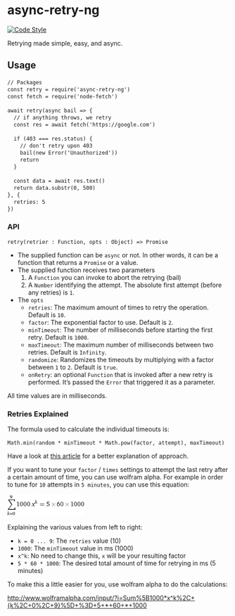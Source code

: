 async-retry-ng
==============

[![Code Style](https://badgen.net/badge/code%20style/airbnb/fd5c63)](https://github.com/airbnb/javascript)

Retrying made simple, easy, and async.

Usage
-----

    // Packages
    const retry = require('async-retry-ng')
    const fetch = require('node-fetch')

    await retry(async bail => {
      // if anything throws, we retry
      const res = await fetch('https://google.com')

      if (403 === res.status) {
        // don't retry upon 403
        bail(new Error('Unauthorized'))
        return
      }

      const data = await res.text()
      return data.substr(0, 500)
    }, {
      retries: 5
    })

### API

    retry(retrier : Function, opts : Object) => Promise

-   The supplied function can be `async` or not. In other words, it can be a function that returns a `Promise` or a value.
-   The supplied function receives two parameters
    1.  A `Function` you can invoke to abort the retrying (bail)
    2.  A `Number` identifying the attempt. The absolute first attempt (before any retries) is `1`.
-   The `opts`
    -   `retries`: The maximum amount of times to retry the operation. Default is `10`.
    -   `factor`: The exponential factor to use. Default is `2`.
    -   `minTimeout`: The number of milliseconds before starting the first retry. Default is `1000`.
    -   `maxTimeout`: The maximum number of milliseconds between two retries. Default is `Infinity`.
    -   `randomize`: Randomizes the timeouts by multiplying with a factor between `1` to `2`. Default is `true`.
    -   `onRetry`: an optional `Function` that is invoked after a new retry is performed. It’s passed the `Error` that triggered it as a parameter.

All time values are in milliseconds.

### Retries Explained

The formula used to calculate the individual timeouts is:

    Math.min(random * minTimeout * Math.pow(factor, attempt), maxTimeout)

Have a look at [this article](http://dthain.blogspot.com/2009/02/exponential-backoff-in-distributed.html) for a better explanation of approach.

If you want to tune your `factor` / `times` settings to attempt the last retry after a certain amount of time, you can use wolfram alpha. For example in order to tune for `10` attempts in `5 minutes`, you can use this equation:

![screenshot](https://github.com/OlliV/async-retry-ng/raw/master/equation.gif)

Explaining the various values from left to right:

-   `k = 0 ... 9`: The `retries` value (10)
-   `1000`: The `minTimeout` value in ms (1000)
-   `x^k`: No need to change this, `x` will be your resulting factor
-   `5 * 60 * 1000`: The desired total amount of time for retrying in ms (5 minutes)

To make this a little easier for you, use wolfram alpha to do the calculations:

<a href="http://www.wolframalpha.com/input/?i=Sum%5B1000*x%5Ek%2C+%7Bk%2C+0%2C+9%7D%5D+%3D+5+*+60+*+1000" class="uri">http://www.wolframalpha.com/input/?i=Sum%5B1000*x^k%2C+{k%2C+0%2C+9}%5D+%3D+5+*+60+*+1000</a>

